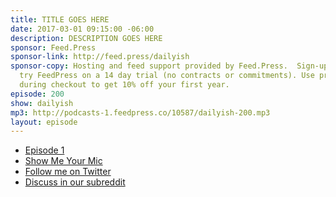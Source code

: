 ```yaml
---
title: TITLE GOES HERE
date: 2017-03-01 09:15:00 -06:00
description: DESCRIPTION GOES HERE
sponsor: Feed.Press
sponsor-link: http://feed.press/dailyish
sponsor-copy: Hosting and feed support provided by Feed.Press.  Sign-up today and
  try FeedPress on a 14 day trial (no contracts or commitments). Use promo code "dailyish"
  during checkout to get 10% off your first year.
episode: 200
show: dailyish
mp3: http://podcasts-1.feedpress.co/10587/dailyish-200.mp3
layout: episode
---
```


* [Episode 1](http://goodstuff.fm/dailyish/1)
* [Show Me Your Mic](http://goodstuff.fm/smym)
* [Follow me on Twitter](https://twitter.com/ichris)
* [Discuss in our subreddit](https://www.reddit.com/r/Goodstuff_fm/comments/5wwpqh/dailyish_200_verbal_diarrhea_part_2/)

